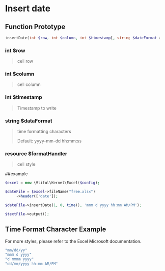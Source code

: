 # Insert date

## **Function Prototype**

```php
insertDate(int $row, int $column, int $timestamp[, string $dateFormat = 'yyyy-mm-dd hh:mm:ss', resource $formatHandler])
```

### **int $row**

> cell row

### **int $column**

> cell column

### **int $timestamp**

> Timestamp to write

### **string $dataFormat**

> time formatting characters
>
> Default: yyyy-mm-dd hh:mm:ss

### **resource $formatHandler**

> cell style

##example

```php
$excel = new \Vtiful\Kernel\Excel($config);

$dateFile = $excel->fileName("free.xlsx")
     ->header(['date']);

$dateFile->insertDate(1, 0, time(), 'mmm d yyyy hh:mm AM/PM');

$textFile->output();
```

## Time Format Character Example

For more styles, please refer to the Excel Microsoft documentation.

```php
"mm/dd/yy"
"mmm d yyyy"
"d mmmm yyyy"
"dd/mm/yyyy hh:mm AM/PM"
```